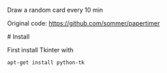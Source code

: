 Draw a random card every 10 min

Original code: https://github.com/sommer/papertimer


# Install 

First install Tkinter with 

```
apt-get install python-tk
```